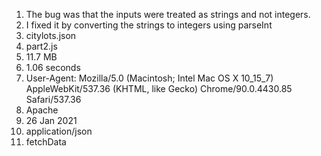 1. The bug was that the inputs were treated as strings and not integers.
2. I fixed it by converting the strings to integers using parseInt
3. citylots.json
4. part2.js
5. 11.7 MB
6. 1.06 seconds
7. User-Agent: Mozilla/5.0 (Macintosh; Intel Mac OS X 10_15_7) AppleWebKit/537.36 (KHTML, like Gecko) Chrome/90.0.4430.85 Safari/537.36
8. Apache
9. 26 Jan 2021
10. application/json
11. fetchData